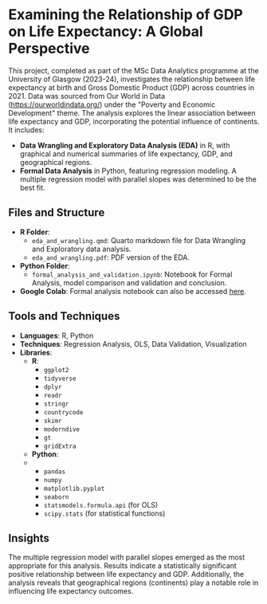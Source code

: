 # Examining the Relationship of GDP on Life Expectancy: A Global Perspective

This project, completed as part of the MSc Data Analytics programme at the University of Glasgow (2023-24), investigates the relationship between life expectancy at birth and Gross Domestic Product (GDP) across countries in 2021. Data was sourced from Our World in Data (https://ourworldindata.org/) under the "Poverty and Economic Development" theme. The analysis explores the linear association between life expectancy and GDP, incorporating the potential influence of continents. It includes:
- **Data Wrangling and Exploratory Data Analysis (EDA)** in R, with graphical and numerical summaries of life expectancy, GDP, and geographical regions.
- **Formal Data Analysis** in Python, featuring regression modeling. A multiple regression model with parallel slopes was determined to be the best fit.


## Files and Structure
- **R Folder**:
  - `eda_and_wrangling.qmd`: Quarto markdown file for Data Wrangling and Exploratory data analysis.
  - `eda_and_wrangling.pdf`: PDF version of the EDA.
- **Python Folder**:
  - `formal_analysis_and_validation.ipynb`: Notebook for Formal Analysis, model comparison and validation and conclusion.
- **Google Colab**: Formal analysis notebook can also be accessed [here](https://colab.research.google.com/drive/1qH4r2_tzG0y7dqGfwTvmfoqtNIYwKloI#scrollTo=zBPJa5sfywVm).

## Tools and Techniques
- **Languages**: R, Python
- **Techniques**: Regression Analysis, OLS, Data Validation, Visualization
- **Libraries**: 
  - **R**: 
    - `ggplot2`  
    - `tidyverse`  
    - `dplyr`  
    - `readr`  
    - `stringr`  
    - `countrycode`  
    - `skimr`  
    - `moderndive`  
    - `gt`  
    - `gridExtra`
  - **Python**: 
  - - `pandas`  
    - `numpy`  
    - `matplotlib.pyplot`  
    - `seaborn`  
    - `statsmodels.formula.api` (for OLS)  
    - `scipy.stats` (for statistical functions)

## Insights
The multiple regression model with parallel slopes emerged as the most appropriate for this analysis. Results indicate a statistically significant positive relationship between life expectancy and GDP. Additionally, the analysis reveals that geographical regions (continents) play a notable role in influencing life expectancy outcomes.

